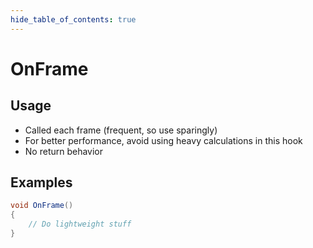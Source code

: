 ```yaml
---
hide_table_of_contents: true
---
```


# OnFrame

## Usage

* Called each frame (frequent, so use sparingly)
* For better performance, avoid using heavy calculations in this hook
* No return behavior

## Examples

```csharp
void OnFrame()
{
    // Do lightweight stuff
}
```
